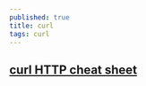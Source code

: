 ```yaml
---
published: true
title: curl
tags: curl
---
```

## [curl HTTP cheat sheet](https://curl.github.io/curl-cheat-sheet/http-sheet.html)
